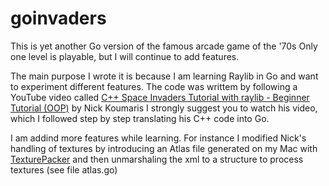 # goinvaders

This is yet another Go version of the famous arcade game of the '70s
Only one level is playable, but I will continue to add features.

The main purpose I wrote it is because I am learning Raylib in Go and want to experiment different features.
The code was writtem by following a YouTube video called [C++ Space Invaders Tutorial with raylib - Beginner Tutorial (OOP)](https://youtu.be/TGo3Oxdpr5o) by Nick Koumaris
I strongly suggest you to watch his video, which I followed step by step translating his C++ code into Go.

I am addind more features while learning. For instance I modified Nick's handling of textures by introducing an Atlas file generated on my Mac with [TexturePacker](https://www.codeandweb.com/texturepacker)
and then unmarshaling the xml to a structure to process textures (see file atlas.go)
